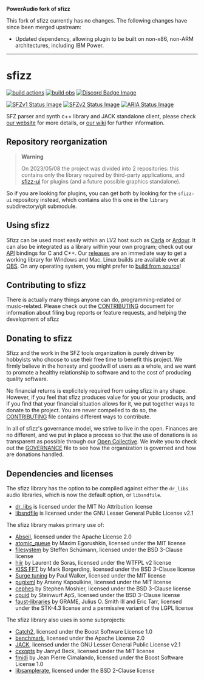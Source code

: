 **PowerAudio fork of sfizz**

This fork of sfizz currently has no changes. The following changes have since
been merged upstream:

* Updated dependency, allowing plugin to be built on non-x86, non-ARM
  architectures, including IBM Power.

---

# sfizz

[![build actions]](https://github.com/sfztools/sfizz/actions)
[![build obs]](https://build.opensuse.org/package/show/home:sfztools:sfizz:develop/sfizz)
[![Discord Badge Image]](https://discord.gg/3ArE9Mw)

[![SFZv1 Status Image]](https://sfz.tools/sfizz/development/status/opcodes/?v=1)
[![SFZv2 Status Image]](https://sfz.tools/sfizz/development/status/opcodes/?v=2)
[![ARIA Status Image]](https://sfz.tools/sfizz/development/status/opcodes/?v=aria)

SFZ parser and synth c++ library and JACK standalone client,
please check [our website] for more details, or [our wiki] for further information.

## Repository reorganization

> **Warning**
>
> On 2023/05/08 the project was divided into 2 repositories:
> this contains only the library required by third-party applications,
> and [sfizz-ui] for plugins (and a future possible graphics standalone).

[sfizz-ui]: https://github.com/sfztools/sfizz-ui

So if you are looking for plugins, you can get both by looking for the `sfizz-ui`
repository instead, which contains also this one in the `library` subdirectory/git submodule.

## Using sfizz

Sfizz can be used most easily within an LV2 host such as [Carla] or [Ardour].
It can also be integrated as a library within your own program; check out our [API] bindings for C and C++.
Our [releases] are an immediate way to get a working library for Windows and Mac.
Linux builds are available over at [OBS].
On any operating system, you might prefer to [build from source]!

## Contributing to sfizz

There is actually many things anyone can do, programming-related or music-related.
Please check out the [CONTRIBUTING] document for information about filing bug reports or feature requests,
and helping the development of sfizz

## Donating to sfizz

Sfizz and the work in the SFZ tools organization is purely driven by hobbyists
who choose to use their free time to benefit this project.
We firmly believe in the honesty and goodwill of users as a whole,
and we want to promote a healthy relationship to software and to the cost of producing quality software.

No financial returns is explicitely required from using sfizz in any shape.
However, if you feel that sfizz produces value for you or your products,
and if you find that your financial situation allows for it, we put together ways to donate to the project.
You are never compelled to do so, the [CONTRIBUTING] file contains different ways to contribute.

In all of sfizz's governance model, we strive to live in the open.
Finances are no different, and we put in place a process so that the use of donations
is as transparent as possible through our [Open Collective].
We invite you to check out the [GOVERNANCE] file to see how the organization is governed and how are donations handled.

## Dependencies and licenses

The sfizz library has the option to be compiled against either the `dr_libs`
audio libraries, which is now the default option, or `libsndfile`.

- [dr_libs] is licensed under the MIT No Attribution license
- [libsndfile] is licensed under the GNU Lesser General Public License v2.1

The sfizz library makes primary use of:

- [Abseil], licensed under the Apache License 2.0
- [atomic_queue] by Maxim Egorushkin, licensed under the MIT license
- [filesystem] by Steffen Schümann, licensed under the BSD 3-Clause license
- [hiir] by Laurent de Soras, licensed under the WTFPL v2 license
- [KISS FFT] by Mark Borgerding, licensed under the BSD 3-Clause license
- [Surge tuning] by Paul Walker, licensed under the MIT license
- [pugixml] by Arseny Kapoulkine, licensed under the MIT license
- [cephes] by Stephen Moshier, licensed under the BSD 3-Clause license
- [cpuid] by Steinwurf ApS, licensed under the BSD 3-Clause license
- [faust-libraries] by GRAME, Julius O. Smith III and Eric Tarr,
  licensed under the STK-4.3 license and a permissive variant of the LGPL license

The sfizz library also uses in some subprojects:

- [Catch2], licensed under the Boost Software License 1.0
- [benchmark], licensed under the Apache License 2.0
- [JACK], licensed under the GNU Lesser General Public License v2.1
- [cxxopts] by Jarryd Beck, licensed under the MIT license
- [fmidi] by Jean Pierre Cimalando, licensed under the Boost Software License 1.0
- [libsamplerate], licensed under the BSD 2-Clause license


[CONTRIBUTING]:          CONTRIBUTING.md
[GOVERNANCE]:            GOVERNANCE.md
[Abseil]:                https://abseil.io/
[atomic_queue]:          https://github.com/max0x7ba/atomic_queue/
[benchmark]:             https://github.com/google/benchmark/
[Catch2]:                https://github.com/catchorg/Catch2/
[filesystem]:            https://github.com/gulrak/filesystem/
[Surge tuning]:          https://surge-synth-team.org/tuning-library/
[pugixml]:               https://pugixml.org/
[cephes]:                https://www.netlib.org/cephes/
[cpuid]:                 https://github.com/steinwurf/cpuid/
[dr_libs]:               https://github.com/mackron/dr_libs/
[faust-libraries]:       https://github.com/grame-cncm/faustlibraries/
[hiir]:                  http://ldesoras.free.fr/prod.html#src_hiir
[KISS FFT]:              http://kissfft.sourceforge.net/
[JACK]:                  https://github.com/jackaudio/jack2/
[cxxopts]:               https://github.com/jarro2783/cxxopts/
[fmidi]:                 https://github.com/jpcima/fmidi/
[libsamplerate]:         http://www.mega-nerd.com/SRC/
[libsndfile]:            http://www.mega-nerd.com/libsndfile/
[our website]:           https://sfz.tools/sfizz/
[our wiki]:              https://sfz.tools/sfizz-wiki/
[releases]:              https://github.com/sfztools/sfizz/releases/
[Carla]:                 https://kx.studio/Applications:Carla
[Ardour]:                https://ardour.org/
[API]:                   https://sfz.tools/sfizz/api/
[Open Collective]:       https://opencollective.com/sfztools
[build from source]:     https://sfz.tools/sfizz/development/build/
[Discord Badge Image]:   https://img.shields.io/discord/587748534321807416?label=discord&logo=discord
[build actions]:         https://github.com/sfztools/sfizz/actions/workflows/build.yml/badge.svg?branch=develop
[build obs]:             https://build.opensuse.org/projects/home:sfztools:sfizz:develop/packages/sfizz/badge.svg
[OBS]:                   https://software.opensuse.org//download.html?project=home%3Asfztools%3Asfizz&package=sfizz
[SFZv1 Status Image]:    https://sfz.tools/assets/img/sfizz/badge_sfzv1.svg
[SFZv2 Status Image]:    https://sfz.tools/assets/img/sfizz/badge_sfzv2.svg
[ARIA Status Image]:     https://sfz.tools/assets/img/sfizz/badge_aria.svg

[AppVeyor Build Status]: https://img.shields.io/appveyor/ci/sfztools/sfizz.svg?label=Windows&style=popout&logo=appveyor
[Travis Build Status]:   https://img.shields.io/travis/com/sfztools/sfizz.svg?label=Linux&style=popout&logo=travis
